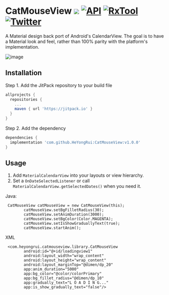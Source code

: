 # CatMouseView [![](https://img.shields.io/badge/platform-android-brightgreen.svg)](https://developer.android.com/index.html)  [![API](https://img.shields.io/badge/API-14%2B-blue.svg?style=flat)](https://android-arsenal.com/api?level=14)  [![RxTool](https://jitpack.io/v/HeYongRui/CatMouseView.svg)](https://jitpack.io/#HeYongRui/CatMouseView)  [![Twitter](https://img.shields.io/badge/Gradle-3.1.4-brightgreen.svg)](https://github.com/jiangzehui/polygonsview)

A Material design back port of Android's CalendarView. The goal is to have a Material look
and feel, rather than 100% parity with the platform's implementation.

![image](https://raw.githubusercontent.com/HeYongRui/CatMouseView/master/screenshot/GIF.gif) 

## Installation
Step 1. Add the JitPack repository to your build file

```groovy
allprojects {
  repositories {
    ...
    maven { url 'https://jitpack.io' }
  }
}
```

Step 2. Add the dependency

```groovy
dependencies {
  implementation 'com.github.HeYongRui:CatMouseView:v1.0.0'
}
```

## Usage

1. Add `MaterialCalendarView` into your layouts or view hierarchy.
2. Set a `OnDateSelectedListener` or call `MaterialCalendarView.getSelectedDates()` when you need it.

Java:
```
 CatMouseView catMouseView = new CatMouseView(this);
        catMouseView.setBgFilletRadius(30);
        catMouseView.setAnimDuration(3000);
        catMouseView.setBgColor(Color.MAGENTA);
        catMouseView.setIsShowGraduallyText(true);
        catMouseView.startAnim();
```
XML
```
 <com.heyongrui.catmouseview.library.CatMouseView
        android:id="@+id/loadingview1"
        android:layout_width="wrap_content"
        android:layout_height="wrap_content"
        android:layout_marginTop="@dimen/dp_20"
        app:anim_duration="5000"
        app:bg_color="@color/colorPrimary"
        app:bg_fillet_radius="@dimen/dp_10"
        app:gradually_text="L O A D I N G..."
        app:is_show_gradually_text="false"/>
```
